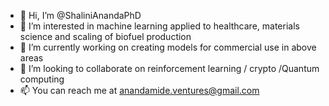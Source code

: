 - 👋 Hi, I’m @ShaliniAnandaPhD
- 👀 I’m interested in machine learning applied to healthcare, materials science and scaling of biofuel production
- 🌱 I’m currently working on creating models for commercial use in above areas
- 💞️ I’m looking to collaborate on reinforcement learning / crypto /Quantum computing
- 📫 You can reach me at anandamide.ventures@gmail.com

<!---
ShaliniAnandaPhD/ShaliniAnandaPhD is a ✨ special ✨ repository because its `README.md` (this file) appears on your GitHub profile.
You can click the Preview link to take a look at your changes.
--->
